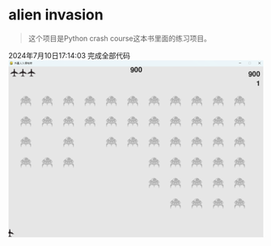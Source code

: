 # alien invasion
> 这个项目是Python crash course这本书里面的练习项目。
> 
2024年7月10日17:14:03 完成全部代码
![img.png](img.png)
